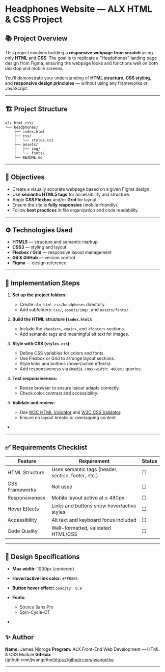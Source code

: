 # Headphones Website — ALX HTML & CSS Project

## 📚 Project Overview

This project involves building a **responsive webpage from scratch** using only **HTML** and **CSS**.
The goal is to replicate a “Headphones” landing page design from Figma, ensuring the webpage looks and functions well on both desktop and mobile screens.

You’ll demonstrate your understanding of **HTML structure**, **CSS styling**, and **responsive design principles** — without using any frameworks or JavaScript.

---

## 🏗️ Project Structure

```
alx_html_css/
└── headphones/
    ├── index.html
    ├── css/
    │   └── styles.css
    ├── assets/
    │   ├── img/
    │   └── fonts/
    └── README.md
```

---

## 🎯 Objectives

* Create a visually accurate webpage based on a given Figma design.
* Use **semantic HTML5 tags** for accessibility and structure.
* Apply **CSS Flexbox** and/or **Grid** for layout.
* Ensure the site is **fully responsive** (mobile-friendly).
* Follow **best practices** in file organization and code readability.

---

## ⚙️ Technologies Used

* **HTML5** — structure and semantic markup
* **CSS3** — styling and layout
* **Flexbox / Grid** — responsive layout management
* **Git & GitHub** — version control
* **Figma** — design reference

---

## 🧩 Implementation Steps

1. **Set up the project folders:**

   * Create `alx_html_css/headphones` directory.
   * Add subfolders: `css/`, `assets/img/`, and `assets/fonts/`.

2. **Build the HTML structure (`index.html`):**

   * Include the `<header>`, `<main>`, and `<footer>` sections.
   * Add semantic tags and meaningful alt text for images.

3. **Style with CSS (`styles.css`):**

   * Define CSS variables for colors and fonts.
   * Use Flexbox or Grid to arrange layout sections.
   * Style links and buttons (hover/active effects).
   * Add responsiveness via `@media (max-width: 480px)` queries.

4. **Test responsiveness:**

   * Resize browser to ensure layout adapts correctly.
   * Check color contrast and accessibility.

5. **Validate and review:**

   * Use [W3C HTML Validator](https://validator.w3.org/) and [W3C CSS Validator](https://jigsaw.w3.org/css-validator/).
   * Ensure no layout breaks or overlapping content.


-


---

## ✅ Requirements Checklist

| Feature        | Requirement                                        | Status |
| -------------- | -------------------------------------------------- | ------ |
| HTML Structure | Uses semantic tags (header, section, footer, etc.) | ☐      |
| CSS Frameworks | Not used                                           | ☐      |
| Responsiveness | Mobile layout active at ≤ 480px                    | ☐      |
| Hover Effects  | Links and buttons show hover/active styles         | ☐      |
| Accessibility  | Alt text and keyboard focus included               | ☐      |
| Code Quality   | Well-formatted, validated HTML/CSS                 | ☐      |

---

## 🎨 Design Specifications

* **Max width:** 1000px (centered)
* **Hover/active link color:** `#FF6565`
* **Button hover effect:** `opacity: 0.9`
* **Fonts:**

  * Source Sans Pro
  * Spin-Cycle-OT

-

## ✨ Author

**Name:** James Njoroge
**Program:** ALX Front-End Web Development — HTML & CSS Module
**GitHub:** [github.com/jwangetha(https://github.com/jwangetha

---


